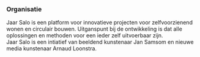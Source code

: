 ### Organisatie

Jaar Salo is een platform voor innovatieve projecten voor zelfvoorzienend wonen en circulair bouwen. Uitganspunt bij de ontwikkeling is dat alle oplossingen en methoden voor een ieder zelf uitvoerbaar zijn. <br/>Jaar Salo is een intiatief van beeldend kunstenaar Jan Samsom en nieuwe media kunstenaar Arnaud Loonstra.
                    
